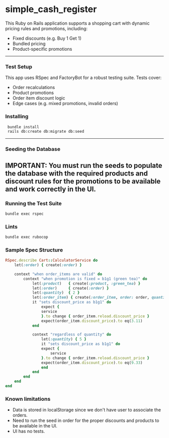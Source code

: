 # simple_cash_register

This Ruby on Rails application supports a shopping cart with dynamic pricing rules and promotions, including:

- Fixed discounts (e.g. Buy 1 Get 1)
- Bundled pricing
- Product-specific promotions

---

### Test Setup

This app uses RSpec and FactoryBot for a robust testing suite. Tests cover:

- Order recalculations
- Product promotions
- Order item discount logic
- Edge cases (e.g. mixed promotions, invalid orders)

### Installing
```bash
 bundle install
 rails db:create db:migrate db:seed
```
---

### Seeding the Database

IMPORTANT:
You must run the seeds to populate the database with the required products and discount rules for the promotions to be available and work correctly in the UI.
---

### Running the Test Suite

```bash
bundle exec rspec
```

### Lints

```bash
bundle exec rubocop
```

### Sample Spec Structure

```ruby
RSpec.describe Cart::CalculatorService do
    let(:order) { create(:order) }

    context "when order_items are valid" do
        context "when promotion is fixed = b1g1 (green tea)" do
            let(:product)   { create(:product, :green_tea) }
            let(:order)     { create(:order) }
            let(:quantity)  { 2 }
            let(:order_item) { create(:order_item, order: order, quantity: quantity, product: product, promotion: product.promotion) }
            it "sets discount_price as b1g1" do
                expect {
                service
                }.to change { order_item.reload.discount_price }
                expect(order_item.discount_price).to eq(3.11)
            end

            context "regardless of quantity" do
                let(:quantity) { 5 }
                it "sets discount_price as b1g1" do
                expect {
                    service
                }.to change { order_item.reload.discount_price }
                expect(order_item.discount_price).to eq(9.33)
                end
            end
        end
    end
end
```

### Known limitations
- Data is stored in localStorage since we don't have user to associate the orders.
- Need to run the seed in order for the proper discounts and products to be available in the UI.
- UI has no tests.